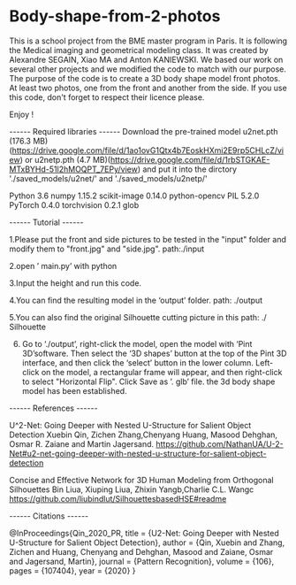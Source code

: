 # Body-shape-from-2-photos

This is a school project from the BME master program in Paris. It is following the Medical imaging and geometrical modeling class. It was created by Alexandre SEGAIN, Xiao MA and Anton KANIEWSKI. We based our work on several other projects and we modified the code to match with our purpose. The purpose of the code is to create a 3D body shape model front photos. At least two photos, one from the front and another from the side.
If you use this code, don't forget to respect their licence please.

Enjoy !

------ Required libraries ------
Download the pre-trained model u2net.pth (176.3 MB) (https://drive.google.com/file/d/1ao1ovG1Qtx4b7EoskHXmi2E9rp5CHLcZ/view) or u2netp.pth (4.7 MB)(https://drive.google.com/file/d/1rbSTGKAE-MTxBYHd-51l2hMOQPT_7EPy/view) and put it into the dirctory './saved_models/u2net/' and './saved_models/u2netp/'

Python 3.6 
numpy 1.15.2 
scikit-image 0.14.0 
python-opencv PIL 5.2.0 
PyTorch 0.4.0 
torchvision 0.2.1 glob

------ Tutorial ------

1.Please put the front and side pictures to be tested in the "input" folder and modify them to "front.jpg" and "side.jpg".     path:./input

2.open ’ main.py’  with python  

3.Input the height and run this code.

4.You can find the resulting model in the ‘output’ folder. path: ./output

5.You can also find the original Silhouette cutting picture in this path:   ./ Silhouette

6. Go to ‘./output’, right-click the model, open the model with ‘Pint 3D’software. Then select the ‘3D shapes’ button at the top of the Pint 3D interface, and then click the ‘select’ button in the lower column. Left-click on the model, a rectangular frame will appear, and then right-click to select "Horizontal Flip". Click Save as ’. glb’ file. the 3d body shape model has been established.


------ References ------

U^2-Net: Going Deeper with Nested U-Structure for Salient Object Detection Xuebin Qin, Zichen Zhang,Chenyang Huang, Masood Dehghan, Osmar R. Zaiane and Martin Jagersand. https://github.com/NathanUA/U-2-Net#u2-net-going-deeper-with-nested-u-structure-for-salient-object-detection

Concise and Effective Network for 3D Human Modeling from Orthogonal Silhouettes Bin Liua, Xiuping Liua, Zhixin Yangb,Charlie C.L. Wangc https://github.com/liubindlut/SilhouettesbasedHSE#readme

------ Citations ------

@InProceedings{Qin_2020_PR, title = {U2-Net: Going Deeper with Nested U-Structure for Salient Object Detection}, author = {Qin, Xuebin and Zhang, Zichen and Huang, Chenyang and Dehghan, Masood and Zaiane, Osmar and Jagersand, Martin}, journal = {Pattern Recognition}, volume = {106}, pages = {107404}, year = {2020} }
